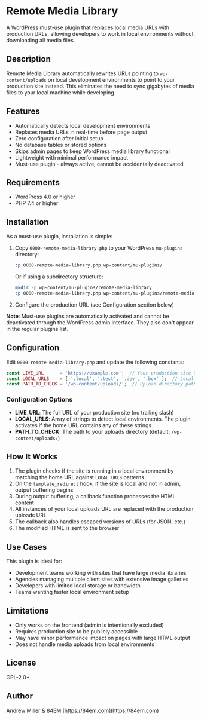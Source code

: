# Remote Media Library

A WordPress must-use plugin that replaces local media URLs with production URLs, allowing developers to work in local environments without downloading all media files.

## Description

Remote Media Library automatically rewrites URLs pointing to `wp-content/uploads` on local development environments to point to your production site instead. This eliminates the need to sync gigabytes of media files to your local machine while developing.

## Features

- Automatically detects local development environments
- Replaces media URLs in real-time before page output
- Zero configuration after initial setup
- No database tables or stored options
- Skips admin pages to keep WordPress media library functional
- Lightweight with minimal performance impact
- Must-use plugin - always active, cannot be accidentally deactivated

## Requirements

- WordPress 4.0 or higher
- PHP 7.4 or higher

## Installation

As a must-use plugin, installation is simple:

1. Copy `0000-remote-media-library.php` to your WordPress `mu-plugins` directory:
   ```bash
   cp 0000-remote-media-library.php wp-content/mu-plugins/
   ```

   Or if using a subdirectory structure:
   ```bash
   mkdir -p wp-content/mu-plugins/remote-media-library
   cp 0000-remote-media-library.php wp-content/mu-plugins/remote-media-library/
   ```

2. Configure the production URL (see Configuration section below)

**Note**: Must-use plugins are automatically activated and cannot be deactivated through the WordPress admin interface. They also don't appear in the regular plugins list.

## Configuration

Edit `0000-remote-media-library.php` and update the following constants:

```php
const LIVE_URL      = 'https://example.com';  // Your production site URL
const LOCAL_URLS    = [ '.local', '.test', '.dev', '.box' ];  // Local domain patterns
const PATH_TO_CHECK = '/wp-content/uploads/';  // Upload directory path
```

### Configuration Options

- **LIVE_URL**: The full URL of your production site (no trailing slash)
- **LOCAL_URLS**: Array of strings to detect local environments. The plugin activates if the home URL contains any of these strings.
- **PATH_TO_CHECK**: The path to your uploads directory (default: `/wp-content/uploads/`)

## How It Works

1. The plugin checks if the site is running in a local environment by matching the home URL against `LOCAL_URLS` patterns
2. On the `template_redirect` hook, if the site is local and not in admin, output buffering begins
3. During output buffering, a callback function processes the HTML content
4. All instances of your local uploads URL are replaced with the production uploads URL
5. The callback also handles escaped versions of URLs (for JSON, etc.)
6. The modified HTML is sent to the browser

## Use Cases

This plugin is ideal for:

- Development teams working with sites that have large media libraries
- Agencies managing multiple client sites with extensive image galleries
- Developers with limited local storage or bandwidth
- Teams wanting faster local environment setup

## Limitations

- Only works on the frontend (admin is intentionally excluded)
- Requires production site to be publicly accessible
- May have minor performance impact on pages with large HTML output
- Does not handle media uploads from local environments

## License

GPL-2.0+

## Author

Andrew Miller & 84EM
[https://84em.com](https://84em.com)